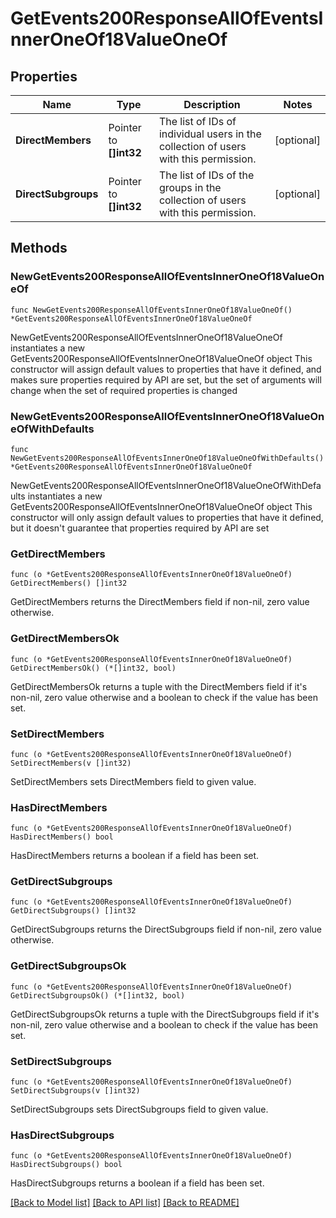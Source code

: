 # GetEvents200ResponseAllOfEventsInnerOneOf18ValueOneOf

## Properties

Name | Type | Description | Notes
------------ | ------------- | ------------- | -------------
**DirectMembers** | Pointer to **[]int32** | The list of IDs of individual users in the collection of users with this permission.  | [optional] 
**DirectSubgroups** | Pointer to **[]int32** | The list of IDs of the groups in the collection of users with this permission.  | [optional] 

## Methods

### NewGetEvents200ResponseAllOfEventsInnerOneOf18ValueOneOf

`func NewGetEvents200ResponseAllOfEventsInnerOneOf18ValueOneOf() *GetEvents200ResponseAllOfEventsInnerOneOf18ValueOneOf`

NewGetEvents200ResponseAllOfEventsInnerOneOf18ValueOneOf instantiates a new GetEvents200ResponseAllOfEventsInnerOneOf18ValueOneOf object
This constructor will assign default values to properties that have it defined,
and makes sure properties required by API are set, but the set of arguments
will change when the set of required properties is changed

### NewGetEvents200ResponseAllOfEventsInnerOneOf18ValueOneOfWithDefaults

`func NewGetEvents200ResponseAllOfEventsInnerOneOf18ValueOneOfWithDefaults() *GetEvents200ResponseAllOfEventsInnerOneOf18ValueOneOf`

NewGetEvents200ResponseAllOfEventsInnerOneOf18ValueOneOfWithDefaults instantiates a new GetEvents200ResponseAllOfEventsInnerOneOf18ValueOneOf object
This constructor will only assign default values to properties that have it defined,
but it doesn't guarantee that properties required by API are set

### GetDirectMembers

`func (o *GetEvents200ResponseAllOfEventsInnerOneOf18ValueOneOf) GetDirectMembers() []int32`

GetDirectMembers returns the DirectMembers field if non-nil, zero value otherwise.

### GetDirectMembersOk

`func (o *GetEvents200ResponseAllOfEventsInnerOneOf18ValueOneOf) GetDirectMembersOk() (*[]int32, bool)`

GetDirectMembersOk returns a tuple with the DirectMembers field if it's non-nil, zero value otherwise
and a boolean to check if the value has been set.

### SetDirectMembers

`func (o *GetEvents200ResponseAllOfEventsInnerOneOf18ValueOneOf) SetDirectMembers(v []int32)`

SetDirectMembers sets DirectMembers field to given value.

### HasDirectMembers

`func (o *GetEvents200ResponseAllOfEventsInnerOneOf18ValueOneOf) HasDirectMembers() bool`

HasDirectMembers returns a boolean if a field has been set.

### GetDirectSubgroups

`func (o *GetEvents200ResponseAllOfEventsInnerOneOf18ValueOneOf) GetDirectSubgroups() []int32`

GetDirectSubgroups returns the DirectSubgroups field if non-nil, zero value otherwise.

### GetDirectSubgroupsOk

`func (o *GetEvents200ResponseAllOfEventsInnerOneOf18ValueOneOf) GetDirectSubgroupsOk() (*[]int32, bool)`

GetDirectSubgroupsOk returns a tuple with the DirectSubgroups field if it's non-nil, zero value otherwise
and a boolean to check if the value has been set.

### SetDirectSubgroups

`func (o *GetEvents200ResponseAllOfEventsInnerOneOf18ValueOneOf) SetDirectSubgroups(v []int32)`

SetDirectSubgroups sets DirectSubgroups field to given value.

### HasDirectSubgroups

`func (o *GetEvents200ResponseAllOfEventsInnerOneOf18ValueOneOf) HasDirectSubgroups() bool`

HasDirectSubgroups returns a boolean if a field has been set.


[[Back to Model list]](../README.md#documentation-for-models) [[Back to API list]](../README.md#documentation-for-api-endpoints) [[Back to README]](../README.md)


